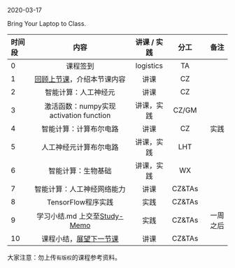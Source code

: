 2020-03-17

Bring Your Laptop to Class. 

| 时间段   |  内容     |  讲课 / 实践     |   分工  |   备注       |
| :---     | :----:    |   :----:    |    :----:    |       ---: |
|   0      | 课程签到     |  logistics   |     TA     |        |
|   1      |  [回顾上节课](../WW4/WW4-stis-plan.md)，介绍本节课内容 |    讲课     |   CZ   |      |
|   2      | 智能计算：人工神经元 |  讲课    |    CZ    |         |
|   3      | 激活函数：numpy实现activation function |  讲课，实践    |    CZ/GM    |         |
|   4      | 智能计算：计算布尔电路 |  讲课  |    CZ    |  实践       |
|   5      | 人工神经元计算布尔电路 | 讲课，实践     |  LHT |   |
|   6      | 智能计算：生物基础 | 讲课，实践      |  WX |  |
|   7      | 智能计算：人工神经网络能力 |  讲课   |    CZ&TAs     |         |
|   8      | TensorFlow程序实践 | 实践       |  CZ&TAs|  |
|   9      | 学习小结.md 上交至[Study-Memo](../../Study-Memo)   |  实践    |     CZ&TAs     |   一周之后    |
|   10      |  课程小结，[展望下一节课](../WW6/WW6-stis-plan.md)   |   讲课    |     CZ&TAs     |       |



大家注意：勿上传``有版权``的课程参考资料。
